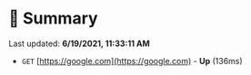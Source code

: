 # 📖 Summary
Last updated: **6/19/2021, 11:33:11 AM**

- `GET` [https://google.com](https://google.com) - **Up** (136ms)
